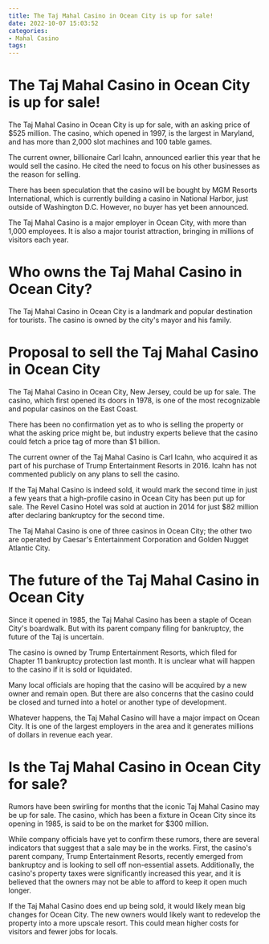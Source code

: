 ```yaml
---
title: The Taj Mahal Casino in Ocean City is up for sale! 
date: 2022-10-07 15:03:52
categories:
- Mahal Casino
tags:
---
```



#  The Taj Mahal Casino in Ocean City is up for sale! 

The Taj Mahal Casino in Ocean City is up for sale, with an asking price of $525 million. The casino, which opened in 1997, is the largest in Maryland, and has more than 2,000 slot machines and 100 table games.

The current owner, billionaire Carl Icahn, announced earlier this year that he would sell the casino. He cited the need to focus on his other businesses as the reason for selling.

There has been speculation that the casino will be bought by MGM Resorts International, which is currently building a casino in National Harbor, just outside of Washington D.C. However, no buyer has yet been announced.

The Taj Mahal Casino is a major employer in Ocean City, with more than 1,000 employees. It is also a major tourist attraction, bringing in millions of visitors each year.

#  Who owns the Taj Mahal Casino in Ocean City? 

The Taj Mahal Casino in Ocean City is a landmark and popular destination for tourists. The casino is owned by the city's mayor and his family.

#  Proposal to sell the Taj Mahal Casino in Ocean City 

The Taj Mahal Casino in Ocean City, New Jersey, could be up for sale. The casino, which first opened its doors in 1978, is one of the most recognizable and popular casinos on the East Coast.

There has been no confirmation yet as to who is selling the property or what the asking price might be, but industry experts believe that the casino could fetch a price tag of more than $1 billion.

The current owner of the Taj Mahal Casino is Carl Icahn, who acquired it as part of his purchase of Trump Entertainment Resorts in 2016. Icahn has not commented publicly on any plans to sell the casino.

If the Taj Mahal Casino is indeed sold, it would mark the second time in just a few years that a high-profile casino in Ocean City has been put up for sale. The Revel Casino Hotel was sold at auction in 2014 for just $82 million after declaring bankruptcy for the second time.

The Taj Mahal Casino is one of three casinos in Ocean City; the other two are operated by Caesar's Entertainment Corporation and Golden Nugget Atlantic City.

#  The future of the Taj Mahal Casino in Ocean City 

Since it opened in 1985, the Taj Mahal Casino has been a staple of Ocean City's boardwalk. But with its parent company filing for bankruptcy, the future of the Taj is uncertain.

The casino is owned by Trump Entertainment Resorts, which filed for Chapter 11 bankruptcy protection last month. It is unclear what will happen to the casino if it is sold or liquidated.

Many local officials are hoping that the casino will be acquired by a new owner and remain open. But there are also concerns that the casino could be closed and turned into a hotel or another type of development.

Whatever happens, the Taj Mahal Casino will have a major impact on Ocean City. It is one of the largest employers in the area and it generates millions of dollars in revenue each year.

#  Is the Taj Mahal Casino in Ocean City for sale?

Rumors have been swirling for months that the iconic Taj Mahal Casino may be up for sale. The casino, which has been a fixture in Ocean City since its opening in 1985, is said to be on the market for $300 million.

While company officials have yet to confirm these rumors, there are several indicators that suggest that a sale may be in the works. First, the casino's parent company, Trump Entertainment Resorts, recently emerged from bankruptcy and is looking to sell off non-essential assets. Additionally, the casino's property taxes were significantly increased this year, and it is believed that the owners may not be able to afford to keep it open much longer.

If the Taj Mahal Casino does end up being sold, it would likely mean big changes for Ocean City. The new owners would likely want to redevelop the property into a more upscale resort. This could mean higher costs for visitors and fewer jobs for locals.